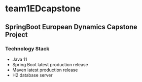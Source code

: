 # team1EDcapstone
## SpringBoot European Dynamics Capstone Project

### Technology Stack
* Java 11
* Spring Boot latest production release
* Maven latest production release
* H2 database server